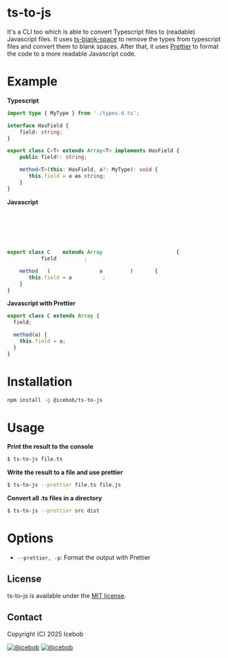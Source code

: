 # ts-to-js
It's a CLI too which is able to convert Typescript files to (readable) Javascript files. It uses [ts-blank-space](https://github.com/bloomberg/ts-blank-space) to remove the types from typescript files and convert them to blank spaces. After that, it uses [Prettier](https://prettier.io/) to format the code to a more readable Javascript code.

# Example

**Typescript**
```ts
import type { MyType } from './types.d.ts';

interface HasField {
    field: string;
}

export class C<T> extends Array<T> implements HasField {
    public field!: string;

    method<T>(this: HasField, a?: MyType): void {
       this.field = a as string;
    }
}
```

**Javascript**
```js
                                           

                    
                  
 

export class C    extends Array                        {
           field         ;

    method   (                a         )       {
       this.field = a          ;
    }
}

```

**Javascript with Prettier**
```js
export class C extends Array {
  field;

  method(a) {
    this.field = a;
  }
}
```

# Installation
```bash
npm install -g @icebob/ts-to-js
```

# Usage

**Print the result to the console**
```bash
$ ts-to-js file.ts
```

**Write the result to a file and use prettier**
```bash
$ ts-to-js --prettier file.ts file.js
```

**Convert all .ts files in a directory**
```bash
$ ts-to-js --prettier src dist
```

# Options

- `--prettier, -p`: Format the output with Prettier

## License
ts-to-js is available under the [MIT license](https://tldrlegal.com/license/mit-license).

## Contact

Copyright (C) 2025 Icebob

[![@icebob](https://img.shields.io/badge/github-icebob-green.svg)](https://github.com/icebob) [![@icebob](https://img.shields.io/badge/twitter-Icebobcsi-blue.svg)](https://twitter.com/Icebobcsi)